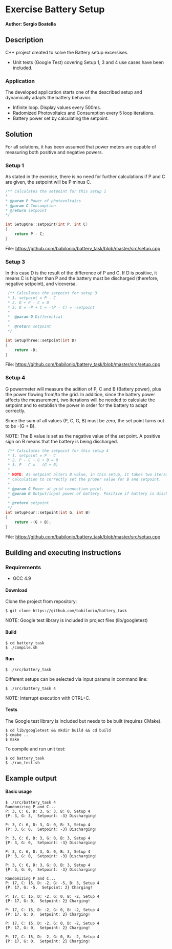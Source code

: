 
# Exercise Battery Setup

#### Author: Sergio Boatella
## Description
C++ project created to solve the Battery setup excersises.
- Unit tests (Google Test) covering Setup 1, 3 and 4 use cases have been included.
### Application
The developed application starts one of the described setup and dynamically adapts the battery behavior.
- Infinite loop. Display values every 500ms.
- Radomized Photovoltaics and Consumption every 5 loop iterations.
- Battery power set by calculating the setpoint.

## Solution
For all solutions, it has been assumed that power meters are capable of measuring both positive and negative powers.
### Setup 1
As stated in the exercise, there is no need for further calculations if P and C are given, the setpoint will be P minus C.
```c++
/** Calculates the setpoint for this setup 1
*
* @param P Power of photovoltaics
* @param C Consumption
* @return setpoint
*/

int SetupOne::setpoint(int P, int C)
{
	return P - C;
}
```
File: https://github.com/babilonio/battery_task/blob/master/src/setup.cpp

### Setup 3
In this case D is the result of the difference of P and C. If D is positive, it means C is higher than P and the battery must be discharged (therefore, negative setpoint), and viceversa.
```c++
 /** Calculates the setpoint for setup 3
 * 1. setpoint = P - C
 * 2. D + P - C = 0
 * 3. D = -P + C = -(P - C) = -setpoint
 * 
 *  @param D Differential
 *  
 *  @return setpoint
 */

int SetupThree::setpoint(int D)
{
    return -D;
}
```
File: https://github.com/babilonio/battery_task/blob/master/src/setup.cpp

### Setup 4
G powermeter will measure the adition of P, C and B (Battery power), plus the power flowing from/to the grid.
In addition, since the battery power affects the measurement, two iterations will be needed to calculate the setpoint and to establish the power in order for the battery to adapt correctly.

Since the sum of all values (P, C, G, B) must be zero, the set point turns out to be -(G + B).

NOTE: The B value is set as the negative value of the set point. A positive sign on B means that the battery is being discharged.

```c++
 /** Calculates the setpoint for this setup 4
 * 1. setpoint = P - C
 * 2. P - C + G + B = 0
 * 3. P - C = - (G + B)
 *
 * NOTE: As setpoint alters B value, in this setup, it takes two iterations of setpoint
 * calculation to correctly set the proper value for B and setpoint.
 *
 * @param G Power at grid connection point.
 * @param B Output/input power of battery. Positive if battery is discharging.
 *  
 * @return setpoint
 */
int SetupFour::setpoint(int G, int B)
{
    return -(G + B);
}
```
File: https://github.com/babilonio/battery_task/blob/master/src/setup.cpp

## Building and executing instructions
### Requirements
- GCC 4.9

#### Download
Clone the project from repository:
```console
$ git clone https://github.com/babilonio/battery_task
```
NOTE: Google test library is included in project files (lib/googletest)

#### Build
```console
$ cd battery_task
$ ./compile.sh
```
#### Run
```console
$ ./src/battery_task
```
Different setups can be selected via input params in command line:
```console
$ ./src/battery_task 4
```
NOTE: Interrupt execution with CTRL+C.
#### Tests
The Google test library is included but needs to be built (requires CMake).

```console
$ cd lib/googletest && mkdir build && cd build
$ cmake ..
$ make
```
To compile and run unit test:
```console
$ cd battery_task
$ ./run_test.sh
```

## Example output

#### Basic usage
```console
$ ./src/battery_task 4
Randomizing P and C...
P: 3, C: 6, D: 3, G: 3, B: 0, Setup 4
{P: 3, G: 3,  Setpoint: -3} Discharging!

P: 3, C: 6, D: 3, G: 0, B: 3, Setup 4
{P: 3, G: 0,  Setpoint: -3} Discharging!

P: 3, C: 6, D: 3, G: 0, B: 3, Setup 4
{P: 3, G: 0,  Setpoint: -3} Discharging!

P: 3, C: 6, D: 3, G: 0, B: 3, Setup 4
{P: 3, G: 0,  Setpoint: -3} Discharging!

P: 3, C: 6, D: 3, G: 0, B: 3, Setup 4
{P: 3, G: 0,  Setpoint: -3} Discharging!

Randomizing P and C...
P: 17, C: 15, D: -2, G: -5, B: 3, Setup 4
{P: 17, G: -5,  Setpoint: 2} Charging!

P: 17, C: 15, D: -2, G: 0, B: -2, Setup 4
{P: 17, G: 0,  Setpoint: 2} Charging!

P: 17, C: 15, D: -2, G: 0, B: -2, Setup 4
{P: 17, G: 0,  Setpoint: 2} Charging!

P: 17, C: 15, D: -2, G: 0, B: -2, Setup 4
{P: 17, G: 0,  Setpoint: 2} Charging!

P: 17, C: 15, D: -2, G: 0, B: -2, Setup 4
{P: 17, G: 0,  Setpoint: 2} Charging!
```

